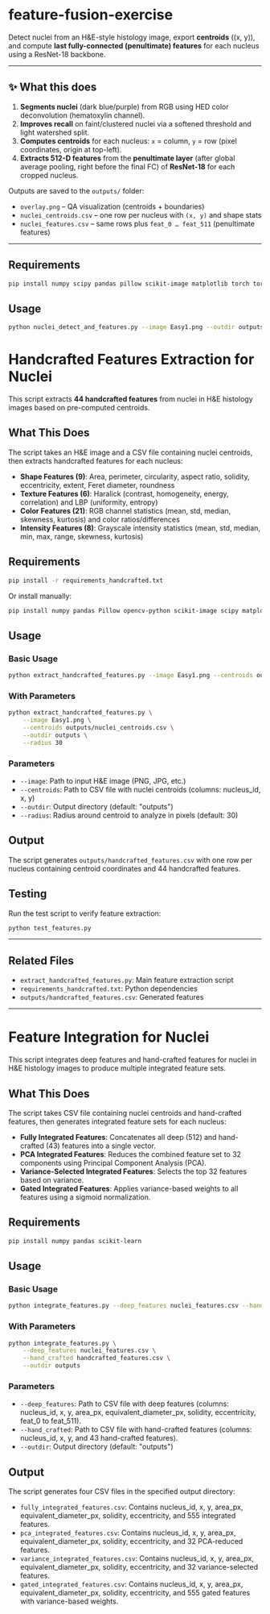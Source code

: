 # feature-fusion-exercise

Detect nuclei from an H&E-style histology image, export **centroids** \((x, y)\), and compute **last fully-connected (penultimate) features** for each nucleus using a ResNet-18 backbone.

---

## ✨ What this does

1. **Segments nuclei** (dark blue/purple) from RGB using HED color deconvolution (hematoxylin channel).  
2. **Improves recall** on faint/clustered nuclei via a softened threshold and light watershed split.  
3. **Computes centroids** for each nucleus: `x` = column, `y` = row (pixel coordinates, origin at top-left).  
4. **Extracts 512-D features** from the **penultimate layer** (after global average pooling, right before the final FC) of **ResNet-18** for each cropped nucleus.

Outputs are saved to the `outputs/` folder:
- `overlay.png` – QA visualization (centroids + boundaries)  
- `nuclei_centroids.csv` – one row per nucleus with `(x, y)` and shape stats  
- `nuclei_features.csv` – same rows plus `feat_0 … feat_511` (penultimate features)

---

## Requirements
```bash
pip install numpy scipy pandas pillow scikit-image matplotlib torch torchvision
```

## Usage

```bash
python nuclei_detect_and_features.py --image Easy1.png --outdir outputs
```


# Handcrafted Features Extraction for Nuclei

This script extracts **44 handcrafted features** from nuclei in H\&E histology images based on pre-computed centroids.

## What This Does

The script takes an H\&E image and a CSV file containing nuclei centroids, then extracts handcrafted features for each nucleus:

* **Shape Features (9)**: Area, perimeter, circularity, aspect ratio, solidity, eccentricity, extent, Feret diameter, roundness
* **Texture Features (6)**: Haralick (contrast, homogeneity, energy, correlation) and LBP (uniformity, entropy)
* **Color Features (21)**: RGB channel statistics (mean, std, median, skewness, kurtosis) and color ratios/differences
* **Intensity Features (8)**: Grayscale intensity statistics (mean, std, median, min, max, range, skewness, kurtosis)

##  Requirements

```bash
pip install -r requirements_handcrafted.txt
```

Or install manually:

```bash
pip install numpy pandas Pillow opencv-python scikit-image scipy matplotlib
```

##  Usage

### Basic Usage

```bash
python extract_handcrafted_features.py --image Easy1.png --centroids outputs/nuclei_centroids.csv --outdir outputs
```

### With Parameters

```bash
python extract_handcrafted_features.py \
    --image Easy1.png \
    --centroids outputs/nuclei_centroids.csv \
    --outdir outputs \
    --radius 30
```

### Parameters

* `--image`: Path to input H\&E image (PNG, JPG, etc.)
* `--centroids`: Path to CSV file with nuclei centroids (columns: nucleus\_id, x, y)
* `--outdir`: Output directory (default: "outputs")
* `--radius`: Radius around centroid to analyze in pixels (default: 30)

##  Output

The script generates `outputs/handcrafted_features.csv` with one row per nucleus containing centroid coordinates and 44 handcrafted features.

##  Testing

Run the test script to verify feature extraction:

```bash
python test_features.py
```

---

##  Related Files

* `extract_handcrafted_features.py`: Main feature extraction script
* `requirements_handcrafted.txt`: Python dependencies
* `outputs/handcrafted_features.csv`: Generated features

---

# Feature Integration for Nuclei 
This script integrates deep features and hand-crafted features for nuclei in H&E histology images to produce multiple integrated feature sets.

## What This Does
The script takes CSV file containing nuclei centroids and hand-crafted features, then generates integrated feature sets for each nucleus:

* **Fully Integrated Features**: Concatenates all deep (512) and hand-crafted (43) features into a single vector.
* **PCA Integrated Features**: Reduces the combined feature set to 32 components using Principal Component Analysis (PCA).
* **Variance-Selected Integrated Features**: Selects the top 32 features based on variance.
* **Gated Integrated Features**: Applies variance-based weights to all features using a sigmoid normalization.
##  Requirements

```bash
pip install numpy pandas scikit-learn
```
##  Usage

### Basic Usage

```bash
python integrate_features.py --deep_features nuclei_features.csv --hand_crafted handcrafted_features.csv --outdir outputs
```
### With Parameters

```bash
python integrate_features.py \
    --deep_features nuclei_features.csv \
    --hand_crafted handcrafted_features.csv \
    --outdir outputs
```

### Parameters

* `--deep_features`: Path to CSV file with deep features (columns: nucleus_id, x, y, area_px, equivalent_diameter_px, solidity, eccentricity, feat_0 to feat_511).
* `--hand_crafted`: Path to CSV file with hand-crafted features (columns: nucleus_id, x, y, and 43 hand-crafted features).
* `--outdir`: Output directory (default: "outputs")


##  Output

The script generates four CSV files in the specified output directory:

* `fully_integrated_features.csv`: Contains nucleus_id, x, y, area_px, equivalent_diameter_px, solidity, eccentricity, and 555 integrated features.
* `pca_integrated_features.csv`: Contains nucleus_id, x, y, area_px, equivalent_diameter_px, solidity, eccentricity, and 32 PCA-reduced features.
* `variance_integrated_features.csv`: Contains nucleus_id, x, y, area_px, equivalent_diameter_px, solidity, eccentricity, and 32 variance-selected features.
* `gated_integrated_features.csv`: Contains nucleus_id, x, y, area_px, equivalent_diameter_px, solidity, eccentricity, and 555 gated features with variance-based weights.
